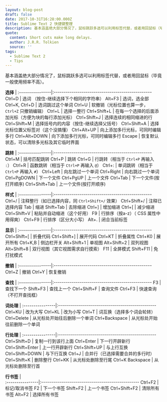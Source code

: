 ```yaml
---
layout: blog-post
draft: false
date: 2017-10-31T16:28:00.000Z
title: Sublime Text 2 快捷键整理
description: 基本涵盖绝大部分情况了，鼠标跳跃多选可以利用标签代替，或者用回鼠标（毕竟一般使用频率不高）。
quote:
  content: Short cuts make long delays.
  author: J.R.R. Tolkien
  source: ''
tags:
  - Sublime Text 2
  - Tips
---
```


基本涵盖绝大部分情况了，鼠标跳跃多选可以利用标签代替，或者用回鼠标（毕竟一般使用频率不高）。

**选择**         |
:----------------|:-------------------------------------------------
Ctrl+D           |       选词 （按住-继续选择下个相同的字符串）
Alt+F3           |       选词，选全部
Ctrl+K, Ctrl+D   |       选词跳过这个单词
Ctrl+U           |       软撤销（光标位置也算一步， `Ctrl+Z` 只撤销编辑）
Ctrl+L           |       选择一整行
Ctrl+Shift+L     |       在每一个选择的后面添加光标（方便为块的每行添加光标）
Ctrl+Shift+J     |       选择连续的相同缩进的行
Ctrl+Shift+M     |       选择括号内的内容（按住-继续选择父括号）
Ctrl+Shift+A     |       选择光标位置父标签对（这个没搞懂）
Ctrl+Alt+UP      |       向上添加多行光标，可同时编辑多行
Ctrl+Alt+DOWN    |       向下添加多行光标，可同时编辑多行
Escape           |       恢复默认状态，可以清除多光标及其它临时界面

**跳转**         |
:----------------|:-------------------------------------------------
Ctrl+M           |       括号匹配跳转
Ctrl+P           |       跳转
Ctrl+G           |       行跳转（相当于 `Ctrl+P` 再输入 `:`）
Ctrl+R           |       函数跳转（相当于 `Ctrl+P` 再输入 `@`）
Ctrl+:           |       单词跳转（相当于 `Ctrl+P` 再输入 `#`）
Ctrl+Left        |       向左跳过一个单词
Ctrl+Right       |       向右跳过一个单词
Ctrl+PgDOWN      |       下一个文件
Ctrl+PgUP        |       上一个文件
Ctrl+Tab         |       下一个文件(按打开顺序)
Ctrl+Shift+Tab   |       上一个文件(按打开顺序)

**样式**         |
:----------------|:-------------------------------------------------
Ctrl+/           |       注释整行（如已选择内容，同 `Ctrl+Shift+/` 效果）
Ctrl+Shift+/     |       注释已选择内容
Tab              |       缩进
Shift+Tab        |       去除缩进
Ctrl+]           |       增加缩进
Ctrl+[           |       减少缩进
Ctrl+Shift+V     |       粘贴并自动缩进（这个好用）
F9               |       行排序（按a-z）（ CSS 属性中用得爽）
Ctrl+F9          |       行排序（区分大小写）
Alt+.            |       闭合当前标签

**显示**         |
:----------------|:-------------------------------------------------
Ctrl+Shift+[     |       折叠代码
Ctrl+Shift+]     |       展开代码
Ctrl+KT          |       折叠属性
Ctrl+K0          |       展开所有
Ctrl+K,B         |       侧边栏开关
Alt+Shift+1      |       单视图
Alt+Shift+2      |       双列视图
Alt+Shift+8      |       双行视图（其它视图需求自行摸索）
F11              |       全屏模式
Shift+F11        |       免打扰模式

**撤销**         |
:----------------|:-------------------------------------------------
Ctrl+Z           |       撤销
Ctrl+Y           |       恢复撤销

**查找**         |
:----------------|:-------------------------------------------------
F3               |       查找下一个
Shift+F3         |       查找上一个
Ctrl+Shift+F     |       查询文件
Ctrl+F3          |       快速查询（不打开查找框）

**词处理**       |
:----------------|:-------------------------------------------------
Ctrl+KU          |       改为大写
Ctrl+KL          |       改为小写
Ctrl+T           |       词互换（选择多个词会轮转）
Ctrl+Delete      |       从光标处开始往后删除一个单词
Ctrl+Backspace   |       从光标处开始往前删除一个单词

**行处理**       |
:----------------|:-------------------------------------------------
Ctrl+Shift+D     |       复制一行到该行上面
Ctrl+Enter       |       下一行开辟新行
Ctrl+Shift+Enter |       上一行开辟新行 
Ctrl+Shift+UP    |       与上行互换
Ctrl+Shift+DOWN  |       与下行互换
Ctrl+J           |       合并行（已选择需要合并的多行时）
Ctrl+Shift+K     |       删除整行
Ctrl+KK          |       从光标处删除至行尾
Ctrl+K Backspace |       从光标处删除至行首

**行书签**       |       
:----------------|:-------------------------------------------------
Ctrl+F2          |       标记/取消书签
F2               |       下一个书签
Shift+F2         |       上一个书签
Ctrl+Shift+F2    |       清除所有书签
Alt+F2           |       选择所有书签

